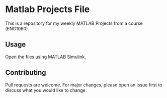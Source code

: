 # Matlab Projects File

This is a repository for my weekly MATLAB Projects from a course (ENG1060)

## Usage

Open the files using MATLAB Simulink.

## Contributing

Pull requests are welcome. For major changes, please open an issue first
to discuss what you would like to change.
